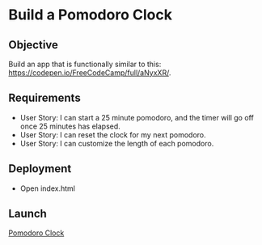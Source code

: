 # Build a Pomodoro Clock



## Objective

Build an app that is functionally similar to this: https://codepen.io/FreeCodeCamp/full/aNyxXR/.



## Requirements

* User Story: I can start a 25 minute pomodoro, and the timer will go off once 25 minutes has elapsed.
* User Story: I can reset the clock for my next pomodoro.
* User Story: I can customize the length of each pomodoro.

## Deployment

* Open index.html

## Launch

[Pomodoro Clock](https://nik1910.github.io/fcc-challenges/frontend/pomodoro-clock/)

